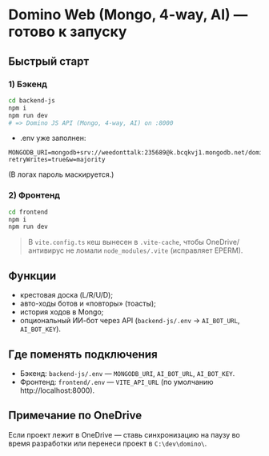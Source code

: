 # Domino Web (Mongo, 4-way, AI) — готово к запуску

## Быстрый старт

### 1) Бэкенд
```bash
cd backend-js
npm i
npm run dev
# => Domino JS API (Mongo, 4-way, AI) on :8000
```
- .env уже заполнен:
```
MONGODB_URI=mongodb+srv://weedonttalk:235689@k.bcqkvj1.mongodb.net/domino?retryWrites=true&w=majority
```
(В логах пароль маскируется.)

### 2) Фронтенд
```bash
cd frontend
npm i
npm run dev
```
> В `vite.config.ts` кеш вынесен в `.vite-cache`, чтобы OneDrive/антивирус не ломали `node_modules/.vite` (исправляет EPERM).

## Функции
- крестовая доска (L/R/U/D);
- авто-ходы ботов и «повторы» (тоасты);
- история ходов в Mongo;
- опциональный ИИ-бот через API (`backend-js/.env` → `AI_BOT_URL`, `AI_BOT_KEY`).

## Где поменять подключения
- Бэкенд: `backend-js/.env` — `MONGODB_URI`, `AI_BOT_URL`, `AI_BOT_KEY`.
- Фронтенд: `frontend/.env` — `VITE_API_URL` (по умолчанию http://localhost:8000).

## Примечание по OneDrive
Если проект лежит в OneDrive — ставь синхронизацию на паузу во время разработки или перенеси проект в `C:\dev\domino\`.
